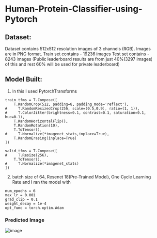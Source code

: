 # Human-Protein-Classifier-using-Pytorch

## Dataset:
Dataset contains 512x512 resolution images of 3 channels (RGB). Images are in PNG format. Train set contains - 19236 images Test set contains - 8243 images (Public leaderboard results are from just 40%(3297 images) of this and rest 60% will be used for private leaderboard)

## Model Built:

1. In this I used PytorchTransforms

```
train_tfms = T.Compose([
    T.RandomCrop(512, padding=8, padding_mode='reflect'),
#     T.RandomResizedCrop(256, scale=(0.5,0.9), ratio=(1, 1)), 
#     T.ColorJitter(brightness=0.1, contrast=0.1, saturation=0.1, hue=0.1),
    T.RandomHorizontalFlip(), 
    T.RandomRotation(10),
    T.ToTensor(), 
#     T.Normalize(*imagenet_stats,inplace=True), 
    T.RandomErasing(inplace=True)
])

valid_tfms = T.Compose([
#     T.Resize(256), 
    T.ToTensor(), 
#     T.Normalize(*imagenet_stats)
])

```

2. batch size of 64, Resenet 18(Pre-Trained Model), One Cycle Learning Rate and I ran the model with

```
num_epochs = 6
max_lr = 0.001
grad_clip = 0.1
weight_decay = 1e-4
opt_func = torch.optim.Adam

```

### Predicted Image

![image](https://user-images.githubusercontent.com/61023747/90020022-e0223a00-dccc-11ea-9a5e-48249d6ad41c.png)



